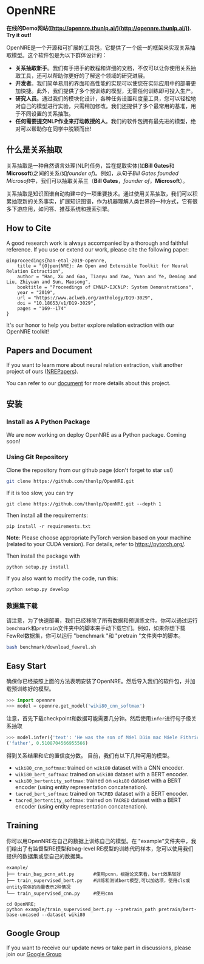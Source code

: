 # OpenNRE

**在线的Demo网站([http://opennre.thunlp.ai/](http://opennre.thunlp.ai/)). Try it out!**


OpenNRE是一个开源和可扩展的工具包，它提供了一个统一的框架来实现关系抽取模型。这个软件包是为以下群体设计的：

* **关系抽取新手**。我们有手把手的教程和详细的文档，不仅可以让你使用关系抽取工具，还可以帮助你更好的了解这个领域的研究进展。
* **开发者**。我们简单易用的界面和高性能的实现可以使您在实际应用中的部署更加快捷。此外，我们提供了多个预训练的模型，无需任何训练即可投入生产。
* **研究人员**。通过我们的模块化设计，各种任务设置和度量工具，您可以轻松地对自己的模型进行实验，只需稍加修改。我们还提供了多个最常用的基准，用于不同设置的关系抽取。
* **任何需要提交NLP作业来打动教授的人**。我们的软件包拥有最先进的模型，绝对可以帮助你在同学中脱颖而出!


## 什么是关系抽取

关系抽取是一种自然语言处理(NLP)任务，旨在提取实体(如**Bill Gates**和**Microsoft**)之间的关系(如*founder of*)。例如，从句子*Bill Gates founded Microsoft*中，我们可以抽取关系三（**Bill Gates**，*founder of*，**Microsoft**）。

关系抽取是知识图谱自动构建中的一项重要技术。通过使用关系抽取，我们可以积累抽取新的关系事实，扩展知识图谱，作为机器理解人类世界的一种方式，它有很多下游应用，如问答、推荐系统和搜索引擎。

## How to Cite

A good research work is always accompanied by a thorough and faithful reference. If you use or extend our work, please cite the following paper:

```
@inproceedings{han-etal-2019-opennre,
    title = "{O}pen{NRE}: An Open and Extensible Toolkit for Neural Relation Extraction",
    author = "Han, Xu and Gao, Tianyu and Yao, Yuan and Ye, Deming and Liu, Zhiyuan and Sun, Maosong",
    booktitle = "Proceedings of EMNLP-IJCNLP: System Demonstrations",
    year = "2019",
    url = "https://www.aclweb.org/anthology/D19-3029",
    doi = "10.18653/v1/D19-3029",
    pages = "169--174"
}
```

It's our honor to help you better explore relation extraction with our OpenNRE toolkit!

## Papers and Document

If you want to learn more about neural relation extraction, visit another project of ours ([NREPapers](https://github.com/thunlp/NREPapers)).

You can refer to our [document](https://opennre-docs.readthedocs.io/en/latest/) for more details about this project.

## 安装 

### Install as A Python Package

We are now working on deploy OpenNRE as a Python package. Coming soon!

### Using Git Repository

Clone the repository from our github page (don't forget to star us!)

```bash
git clone https://github.com/thunlp/OpenNRE.git
```

If it is too slow, you can try
```
git clone https://github.com/thunlp/OpenNRE.git --depth 1
```

Then install all the requirements:

```
pip install -r requirements.txt
```

**Note**: Please choose appropriate PyTorch version based on your machine (related to your CUDA version). For details, refer to https://pytorch.org/. 

Then install the package with 
```
python setup.py install 
```

If you also want to modify the code, run this:
```
python setup.py develop
```
### 数据集下载
请注意，为了快速部署，我们已经移除了所有数据和预训练文件。你可以通过运行``benchmark``和``pretrain``文件夹中的脚本来手动下载它们。例如，如果你想下载FewRel数据集，你可以运行 "benchmark "和 "pretrain "文件夹中的脚本。

```bash
bash benchmark/download_fewrel.sh
```

## Easy Start

确保你已经按照上面的方法表明安装了OpenNRE。然后导入我们的软件包，并加载预训练好的模型。

```python
>>> import opennre
>>> model = opennre.get_model('wiki80_cnn_softmax')
```

注意，首先下载checkpoint和数据可能需要几分钟。然后使用`infer`进行句子级关系抽取

```python
>>> model.infer({'text': 'He was the son of Máel Dúin mac Máele Fithrich, and grandson of the high king Áed Uaridnach (died 612).', 'h': {'pos': (18, 46)}, 't': {'pos': (78, 91)}})
('father', 0.5108704566955566)
```

得到关系结果和它的置信度分数。
目前，我们有以下几种可用的模型。

* `wiki80_cnn_softmax`: trained on `wiki80` dataset with a CNN encoder.
* `wiki80_bert_softmax`: trained on `wiki80` dataset with a BERT encoder.
* `wiki80_bertentity_softmax`: trained on `wiki80` dataset with a BERT encoder (using entity representation concatenation).
* `tacred_bert_softmax`: trained on `TACRED` dataset with a BERT encoder.
* `tacred_bertentity_softmax`: trained on `TACRED` dataset with a BERT encoder (using entity representation concatenation).

## Training

你可以用OpenNRE在自己的数据上训练自己的模型。在 "example"文件夹中，我们给出了有监督型RE模型和bag-level RE模型的训练代码样本，您可以使用我们提供的数据集或您自己的数据集。

```buildoutcfg
example/
├── train_bag_pcnn_att.py       #使用pcnn，根据论文来看，bert效果较好
├── train_supervised_bert.py    #训练和测试bert模型,可以加选项，使用cls或entity实体的向量表示2种情况
└── train_supervised_cnn.py     #使用cnn

cd OpenNRE;
python example/train_supervised_bert.py --pretrain_path pretrain/bert-base-uncased --dataset wiki80
```

## Google Group

If you want to receive our update news or take part in discussions, please join our [Google Group](https://groups.google.com/forum/#!forum/opennre/join)
